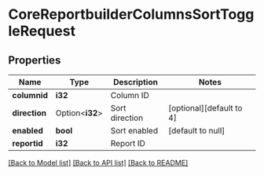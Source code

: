 # CoreReportbuilderColumnsSortToggleRequest

## Properties

Name | Type | Description | Notes
------------ | ------------- | ------------- | -------------
**columnid** | **i32** | Column ID | 
**direction** | Option<**i32**> | Sort direction | [optional][default to 4]
**enabled** | **bool** | Sort enabled | [default to null]
**reportid** | **i32** | Report ID | 

[[Back to Model list]](../README.md#documentation-for-models) [[Back to API list]](../README.md#documentation-for-api-endpoints) [[Back to README]](../README.md)


